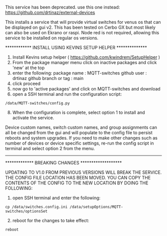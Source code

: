 This service has been deprecated. use this one instead:
https://github.com/drtinaz/external-devices


This installs a service that will provide virtual switches for venus os that can be displayed on gui v2. This has been tested on Cerbo GX but most likely can also be used on Ekrano or raspi. Node red is not required, allowing this service to be installed on regular os versions.

************ INSTALL USING KEVINS SETUP HELPER **************
1. Install Kevins setup helper ( https://github.com/kwindrem/SetupHelper )
3. From the package manager menu click on inactive packages and click 'new' at the top
4. enter the following:
   package name : MQTT-switches
   github user : drtinaz
   github branch or tag : main
5. click proceed
6. now go to 'active packages' and click on MQTT-switches and download
7. open a SSH terminal and run the configuration script:
```
/data/MQTT-switches/config.py
```
8. When the configuration is complete, select option 1 to install and activate the service.

Device custom names, switch custom names, and group assignments can all be changed from the
gui and will populate to the config file to persist reboots and system upgrades. If you need to
make other changes such as number of devices or device specific settings, re-run the config script
in terminal and select option 2 from the menu.


********************************************************************************************
*************                     BREAKING CHANGES                       *******************

UPDATING TO V1.0 FROM PREVIOUS VERSIONS WILL BREAK THE SERVICE. THE CONFIG FILE LOCATION HAS
BEEN MOVED. YOU CAN COPY THE CONTENTS OF THE CONFIG TO THE NEW LOCATION BY DOING THE FOLLOWING:

1. open SSH terminal and enter the following:
```
cp /data/switches.config.ini /data/setupOptions/MQTT-switches/optionsSet
```
2. reboot for the changes to take effect:
```
reboot
```

